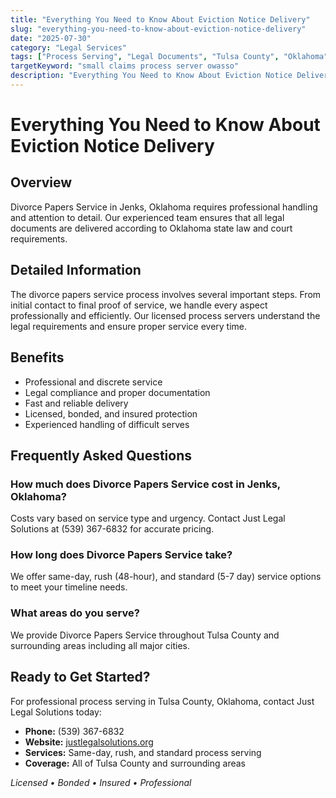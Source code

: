 ```yaml
---
title: "Everything You Need to Know About Eviction Notice Delivery"
slug: "everything-you-need-to-know-about-eviction-notice-delivery"
date: "2025-07-30"
category: "Legal Services"
tags: ["Process Serving", "Legal Documents", "Tulsa County", "Oklahoma"]
targetKeyword: "small claims process server owasso"
description: "Everything You Need to Know About Eviction Notice Delivery - Professional legal document delivery services in Tulsa County, Oklahoma. Licensed, bonded, and insured process servers."
---
```


# Everything You Need to Know About Eviction Notice Delivery

## Overview

Divorce Papers Service in Jenks, Oklahoma requires professional handling and attention to detail. Our experienced team ensures that all legal documents are delivered according to Oklahoma state law and court requirements.

## Detailed Information

The divorce papers service process involves several important steps. From initial contact to final proof of service, we handle every aspect professionally and efficiently. Our licensed process servers understand the legal requirements and ensure proper service every time.

## Benefits

- Professional and discrete service
- Legal compliance and proper documentation
- Fast and reliable delivery
- Licensed, bonded, and insured protection
- Experienced handling of difficult serves

## Frequently Asked Questions

### How much does Divorce Papers Service cost in Jenks, Oklahoma?

Costs vary based on service type and urgency. Contact Just Legal Solutions at (539) 367-6832 for accurate pricing.

### How long does Divorce Papers Service take?

We offer same-day, rush (48-hour), and standard (5-7 day) service options to meet your timeline needs.

### What areas do you serve?

We provide Divorce Papers Service throughout Tulsa County and surrounding areas including all major cities.

## Ready to Get Started?

For professional process serving in Tulsa County, Oklahoma, contact Just Legal Solutions today:

- **Phone:** (539) 367-6832
- **Website:** [justlegalsolutions.org](https://justlegalsolutions.org)
- **Services:** Same-day, rush, and standard process serving
- **Coverage:** All of Tulsa County and surrounding areas

*Licensed • Bonded • Insured • Professional*